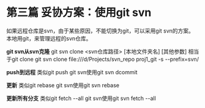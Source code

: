 # 第三篇 妥协方案：使用git svn

如果远程仓库是svn，由于某些原因，不能切换为git，可以采用git svn的方案。
本地用git，来管理远程的svn仓库。

**git svn从svn克隆**
git svn clone <svn仓库路径> [本地文件夹名] [其他参数] 相当于git clone
git svn clone file:///d/Projects/svn_repo proj1_git -s --prefix=svn/

**push到远程**
类似git push
git svn使用git svn dcommit

**更新**
类似git rebase
git svn使用git svn rebase

**更新所有分支**
类似git fetch --all
git svn使用git svn fetch --all